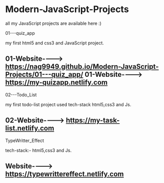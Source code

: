 # Modern-JavaScript-Projects
all my JavaScript projects are available here :)

01---quiz_app

my first html5 and css3 and JavaScript project. 

01-Website----> https://nag9949.github.io/Modern-JavaScript-Projects/01---quiz_app/
01-Website----> https://my-quizapp.netlify.com
-----------------------------------------------------------------------------------------------------------------------------------------
02---Todo_List

my first todo-list project used tech-stack html5,css3 and Js. 

02-Website----> https://my-task-list.netlify.com
-----------------------------------------------------------------------------------------------------------------------------------------
TypeWritter_Effect

tech-stack:- html5,css3 and Js. 

Website----> https://typewrittereffect.netlify.com
-----------------------------------------------------------------------------------------------------------------------------------------

